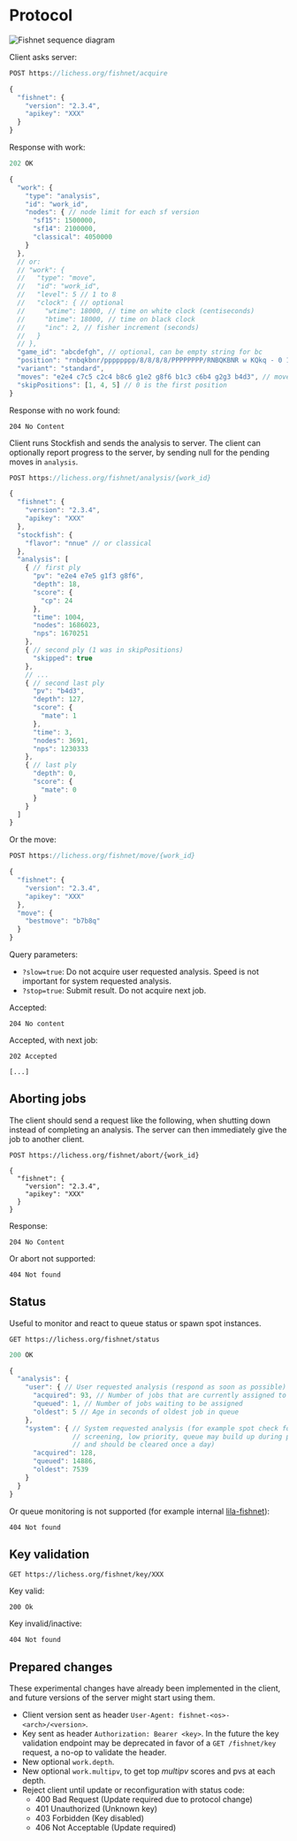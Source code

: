 # Protocol

![Fishnet sequence diagram](https://raw.githubusercontent.com/niklasf/fishnet/master/doc/sequence-diagram.png)

Client asks server:

```javascript
POST https://lichess.org/fishnet/acquire

{
  "fishnet": {
    "version": "2.3.4",
    "apikey": "XXX"
  }
}
```

Response with work:

```javascript
202 OK

{
  "work": {
    "type": "analysis",
    "id": "work_id",
    "nodes": { // node limit for each sf version
      "sf15": 1500000,
      "sf14": 2100000,
      "classical": 4050000
    }
  },
  // or:
  // "work": {
  //   "type": "move",
  //   "id": "work_id",
  //   "level": 5 // 1 to 8
  //   "clock": { // optional
  //     "wtime": 18000, // time on white clock (centiseconds)
  //     "btime": 18000, // time on black clock
  //     "inc": 2, // fisher increment (seconds)
  //   }
  // },
  "game_id": "abcdefgh", // optional, can be empty string for bc
  "position": "rnbqkbnr/pppppppp/8/8/8/8/PPPPPPPP/RNBQKBNR w KQkq - 0 1", // start position (X-FEN)
  "variant": "standard",
  "moves": "e2e4 c7c5 c2c4 b8c6 g1e2 g8f6 b1c3 c6b4 g2g3 b4d3", // moves of the game (UCI)
  "skipPositions": [1, 4, 5] // 0 is the first position
}
```

Response with no work found:

```
204 No Content
```

Client runs Stockfish and sends the analysis to server.
The client can optionally report progress to the server, by sending null for
the pending moves in `analysis`.

```javascript
POST https://lichess.org/fishnet/analysis/{work_id}

{
  "fishnet": {
    "version": "2.3.4",
    "apikey": "XXX"
  },
  "stockfish": {
    "flavor": "nnue" // or classical
  },
  "analysis": [
    { // first ply
      "pv": "e2e4 e7e5 g1f3 g8f6",
      "depth": 18,
      "score": {
        "cp": 24
      },
      "time": 1004,
      "nodes": 1686023,
      "nps": 1670251
    },
    { // second ply (1 was in skipPositions)
      "skipped": true
    },
    // ...
    { // second last ply
      "pv": "b4d3",
      "depth": 127,
      "score": {
        "mate": 1
      },
      "time": 3,
      "nodes": 3691,
      "nps": 1230333
    },
    { // last ply
      "depth": 0,
      "score": {
        "mate": 0
      }
    }
  ]
}
```

Or the move:

```javascript
POST https://lichess.org/fishnet/move/{work_id}

{
  "fishnet": {
    "version": "2.3.4",
    "apikey": "XXX"
  },
  "move": {
    "bestmove": "b7b8q"
  }
}
```

Query parameters:

- `?slow=true`: Do not acquire user requested analysis. Speed is not important
  for system requested analysis.
- `?stop=true`: Submit result. Do not acquire next job.

Accepted:

```
204 No content
```

Accepted, with next job:

```
202 Accepted

[...]
```

## Aborting jobs

The client should send a request like the following, when shutting down instead
of completing an analysis. The server can then immediately give the job to
another client.

```
POST https://lichess.org/fishnet/abort/{work_id}

{
  "fishnet": {
    "version": "2.3.4",
    "apikey": "XXX"
  }
}
```

Response:

```
204 No Content
```

Or abort not supported:

```
404 Not found
```

## Status

Useful to monitor and react to queue status or spawn spot instances.

```
GET https://lichess.org/fishnet/status
```

```javascript
200 OK

{
  "analysis": {
    "user": { // User requested analysis (respond as soon as possible)
      "acquired": 93, // Number of jobs that are currently assigned to clients
      "queued": 1, // Number of jobs waiting to be assigned
      "oldest": 5 // Age in seconds of oldest job in queue
    },
    "system": { // System requested analysis (for example spot check for cheat
                // screening, low priority, queue may build up during peak time
                // and should be cleared once a day)
      "acquired": 128,
      "queued": 14886,
      "oldest": 7539
    }
  }
}
```

Or queue monitoring is not supported
(for example internal [lila-fishnet](https://github.com/ornicar/lila-fishnet)):

```
404 Not found
```

## Key validation

```
GET https://lichess.org/fishnet/key/XXX
```

Key valid:

```
200 Ok
```

Key invalid/inactive:

```
404 Not found
```

## Prepared changes

These experimental changes have already been implemented in the client, and
future versions of the server might start using them.

- Client version sent as header `User-Agent: fishnet-<os>-<arch>/<version>`.
- Key sent as header `Authorization: Bearer <key>`.
  In the future the key validation endpoint may be deprecated
  in favor of a `GET /fishnet/key` request, a no-op to validate the header.
- New optional `work.depth`.
- New optional `work.multipv`, to get top _multipv_ scores and pvs
  at each depth.
- Reject client until update or reconfiguration with status code:
  - 400 Bad Request (Update required due to protocol change)
  - 401 Unauthorized (Unknown key)
  - 403 Forbidden (Key disabled)
  - 406 Not Acceptable (Update required)
